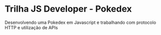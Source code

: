 # Trilha JS Developer - Pokedex

Desenvolvendo uma Pokedex em Javascript e trabalhando com protocolo HTTP e utilização de APIs
